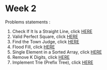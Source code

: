 # Week 2
Problems statements :

1. Check If It Is a Straight Line, click [HERE](https://leetcode.com/explore/challenge/card/may-leetcoding-challenge/535/week-2-may-8th-may-14th/3323/)
2. Valid Perfect Square, click [HERE](https://leetcode.com/explore/challenge/card/may-leetcoding-challenge/535/week-2-may-8th-may-14th/3324/)
3. Find the Town Judge, click [HERE](https://leetcode.com/explore/challenge/card/may-leetcoding-challenge/535/week-2-may-8th-may-14th/3325/)
4. Flood Fill, click [HERE](https://leetcode.com/explore/challenge/card/may-leetcoding-challenge/535/week-2-may-8th-may-14th/3326/)
5. Single Element in a Sorted Array, click [HERE](https://leetcode.com/explore/challenge/card/may-leetcoding-challenge/535/week-2-may-8th-may-14th/3327/)
6. Remove K Digits, click [HERE](https://leetcode.com/explore/challenge/card/may-leetcoding-challenge/535/week-2-may-8th-may-14th/3328/)
7. Implement Trie (Prefix Tree), click [HERE](https://leetcode.com/explore/challenge/card/may-leetcoding-challenge/535/week-2-may-8th-may-14th/3329/)
